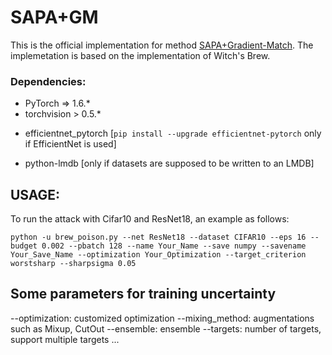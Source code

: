 # SAPA+GM


This is the official implementation for method [SAPA+Gradient-Match](https://openreview.net/pdf?id=bxITGFPVWh). The implemetation is based on the implementation of Witch's Brew.


### Dependencies:
* PyTorch => 1.6.*
* torchvision > 0.5.*
- efficientnet_pytorch [```pip install --upgrade efficientnet-pytorch``` only if EfficientNet is used]
* python-lmdb [only if datasets are supposed to be written to an LMDB]


## USAGE:

To run the attack with Cifar10 and ResNet18, an example as follows:

```shell
python -u brew_poison.py --net ResNet18 --dataset CIFAR10 --eps 16 --budget 0.002 --pbatch 128 --name Your_Name --save numpy --savename Your_Save_Name --optimization Your_Optimization --target_criterion worstsharp --sharpsigma 0.05
```

## Some parameters for training uncertainty
--optimization: customized optimization
--mixing_method: augmentations such as Mixup, CutOut
--ensemble: ensemble
--targets: number of targets, support multiple targets
...